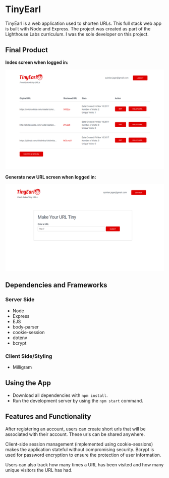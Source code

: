 # TinyEarl

TinyEarl is a web application used to shorten URLs. This full stack web app is built with Node and Express. The project was created as part of the Lighthouse Labs curriculum. I was the sole developer on this project.

## Final Product

**Index screen when logged in:**

![URLs index page](./docs/urls_index.png)

**Generate new URL screen when logged in:**

![New URL generation page](./docs/urls_new.png)

## Dependencies and Frameworks

### Server Side
* Node
* Express
* EJS
* body-parser
* cookie-session
* dotenv
* bcrypt

### Client Side/Styling
* Milligram

## Using the App

* Download all dependencies with `npm install`.
* Run the development server by using the `npm start` command.

## Features and Functionality

After registering an account, users can create short urls that will be associated with their account. These urls can be shared anywhere. 

Client-side session management (implemented using cookie-sessions) makes the application stateful without compromising security. Bcrypt is used for password encryption to ensure the protection of user information. 

Users can also track how many times a URL has been visited and how many unique visitors the URL has had.

